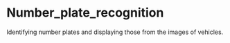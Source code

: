 # Number_plate_recognition
Identifying number plates and displaying those from the images of vehicles.
